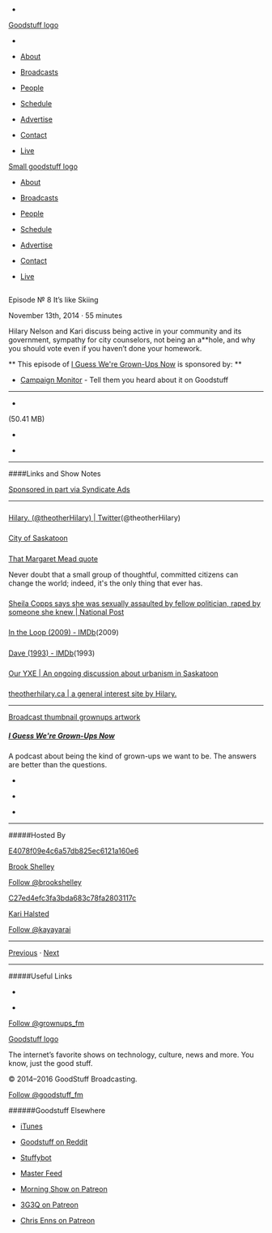 

-
[Goodstuff logo](http://www.goodstuff.fm/)[](/assets/goodstuff_logo-17c1fe6f378352de5d7345f76152130b.svg)

-


-  [About](/about)

-  [Broadcasts](/broadcasts)

-  [People](/people)

-  [Schedule](/schedule)

-  [Advertise](/advertise)

-  [Contact](/contact)

-  [Live](/live)


[Small goodstuff logo](http://www.goodstuff.fm/)[](/assets/small_goodstuff_logo-bf032e72b9ec41494f4d90905f1ad619.svg)


-  [About](/about)

-  [Broadcasts](/broadcasts)

-  [People](/people)

-  [Schedule](/schedule)

-  [Advertise](/advertise)

-  [Contact](/contact)

-  [Live](/live)


##
Episode № 8
It’s like Skiing


November 13th, 2014
·
55
minutes


Hilary Nelson and Kari discuss being active in your community and its government, sympathy for city counselors, not being an a**hole, and why you should vote even if you haven’t done your homework.


**
This episode of
[I Guess We're Grown-Ups Now](/grownups)
is sponsored by:
**


-  [Campaign Monitor](http://www.campaignmonitor.com/) - Tell them you heard about it on Goodstuff


------------------------------


-
[](http://podcasts-1.feedpress.co/10589/grownups-8.mp3)(50.41 MB)

-
[](http://twitter.com/intent/tweet?text=I%20Guess%20We're%20Grown-Ups%20Now%20%E2%84%96%208%20on%20@goodstuff_fm%20-%20http://goodstuff.fm/grownups/8)

-
[](http://www.facebook.com/sharer/sharer.php?u=http://goodstuff.fm/grownups/8)


------------------------------


####Links and Show Notes


[Sponsored in part via Syndicate Ads](http://synd.co/12rDPby)


------------------------------


#####
[Hilary. (@theotherHilary) | Twitter](https://twitter.com/theotherHilary)(@theotherHilary)


#####
[City of Saskatoon](http://www.saskatoon.ca/Pages/default.aspx)


#####
[That Margaret Mead quote](http://www.brainyquote.com/quotes/quotes/m/margaretme100502.html)


Never doubt that a small group of thoughtful, committed citizens can change the world; indeed, it's the only thing that ever has.


#####
[Sheila Copps says she was sexually assaulted by fellow politician, raped by someone she knew | National Post](http://news.nationalpost.com/2014/11/10/sheila-copps-says-she-was-sexually-assaulted-by-fellow-politician-raped-by-someone-she-knew/)


#####
[In the Loop (2009) - IMDb](http://www.imdb.com/title/tt1226774/)(2009)


#####
[Dave (1993) - IMDb](http://www.imdb.com/title/tt0106673/)(1993)


#####
[Our YXE | An ongoing discussion about urbanism in Saskatoon](http://ouryxe.ca/)


#####
[theotherhilary.ca | a general interest site by Hilary.](http://theotherhilary.ca/)


------------------------------


[Broadcast thumbnail grownups artwork](/grownups)[](https://goodstuffs3.s3.amazonaws.com/uploads/broadcast/image/30/broadcast_thumbnail_grownups_artwork.png)

##### [I Guess We're Grown-Ups Now](/grownups)


A podcast about being the kind of grown-ups we want to be. The answers are better than the questions.

-
[](https://itunes.apple.com/us/podcast/i-guess-were-grown-ups-now/id920093038?mt=2)

-
[](http://feeds.goodstuff.fm/grownups)

-
[](mailto:kayayarai+grownups@gmail.com?cc=sponsorship%40goodstuff.fm&subject=%5BGoodStuff%20FM%5D%20Sponsorship%20Inquiry%20for%20I%20Guess%20We%27re%20Grown-Ups%20Now)


------------------------------


#####Hosted By


[E4078f09e4c6a57db825ec6121a160e6](/people/brook-shelley)[](http://gravatar.com/avatar/e4078f09e4c6a57db825ec6121a160e6.png?s=300&r=pg)

[Brook Shelley](/people/brook-shelley)


[Follow @brookshelley](https://twitter.com/brookshelley)


[C27ed4efc3fa3bda683c78fa2803117c](/people/kari-halsted)[](http://gravatar.com/avatar/c27ed4efc3fa3bda683c78fa2803117c.png?s=300&r=pg)

[Kari Halsted](/people/kari-halsted)


[Follow @kayayarai](https://twitter.com/kayayarai)


------------------------------


[Previous](/grownups/7)
·
[Next](/grownups/9)


------------------------------


#####Useful Links

-
[](mailto:kayayarai+grownups@gmail.com?subject=%5BGoodstuff%20FM%5D%20Feedback%20for%20I%20Guess%20We%27re%20Grown-Ups%20Now)

-
[Follow @grownups_fm](https://twitter.com/grownups_fm)


[Goodstuff logo](http://www.goodstuff.fm/)[](/assets/goodstuff_logo-17c1fe6f378352de5d7345f76152130b.svg)


The internet’s favorite shows on technology, culture, news and more. You know, just the good stuff.


© 2014–2016 GoodStuff Broadcasting.

[Follow @goodstuff_fm](https://twitter.com/goodstufffm)


######Goodstuff Elsewhere

-  [iTunes](https://itunes.apple.com/us/artist/goodstuff-fm/id843385597?mt=2)

-  [Goodstuff on Reddit](https://www.reddit.com/r/Goodstuff_fm/)

-  [Stuffybot](http://stuffybot.goodstuff.fm)

-  [Master Feed](/master/feed)

-  [Morning Show on Patreon](https://www.patreon.com/morningshow)

-  [3G3Q on Patreon](https://www.patreon.com/3g3q)

-  [Chris Enns on Patreon](https://www.patreon.com/ichris)
